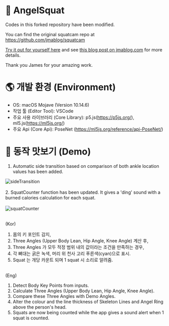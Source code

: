# 👼 AngelSquat

Codes in this forked repository have been modified.

You can find the original squatcam repo at https://github.com/jmablog/squatcam

[Try it out for yourself here](https://jmablog.com/post/posenet-app/) and see [this blog post on jmablog.com](https://jmablog.com/post/posenet-app/) for more details.

Thank you James for your amazing work.

# 🌎 개발 환경 (Environment)
* OS: macOS Mojave (Version 10.14.6)
* 작업 툴 (Editor Tool): VSCode
* 주요 사용 라이브러리 (Core Library): p5.js(https://p5js.org/), ml5.js(https://ml5js.org/)
* 주요 Api (Core Api): PoseNet (https://ml5js.org/reference/api-PoseNet/)

# 👀 동작 맛보기 (Demo)
1. Automatic side transition based on comparison of both ankle location values has been added. <br>

![sideTransition](https://user-images.githubusercontent.com/67300266/106098729-e02fcc80-617c-11eb-822b-031b5107063a.gif) <br> <br>
2. SquatCounter function has been updated. It gives a 'ding' sound  with a burned calories calculation for each squat. <br> <br>
![squatCounter](https://user-images.githubusercontent.com/67300266/106098744-e4f48080-617c-11eb-8b3a-b33cffdcbd47.gif)

<br>
(Kor) <br>

1) 몸의 키 포인트 감지, <br>
2) Three Angles (Upper Body Lean, Hip Angle, Knee Angle) 계산 후, <br>
3) Three Angles 가 모두 적정 범위 내의 값이라는 조건을 만족하는 경우, <br>
4) 각 뼈대는 굵은 녹색, 머리 위 천사 고리 푸른색(cyan)으로 표시. <br>
5) Squat 는 개당 카운트 되며 1 squat 시 소리로 알려줌. <br>
 <br>
(Eng) <br>

1) Detect Body Key Points from inputs. <br>
2) Calculate Three Angles (Upper Body Lean, Hip Angle, Knee Angle). <br>
3) Compare these Three Angles with Demo Angles. <br>
4) Alter the colour and the line thickness of Skeleton Lines and Angel Ring above the person's head.  <br>
5) Squats are now being counted while the app gives a sound alert when 1 squat is counted.
